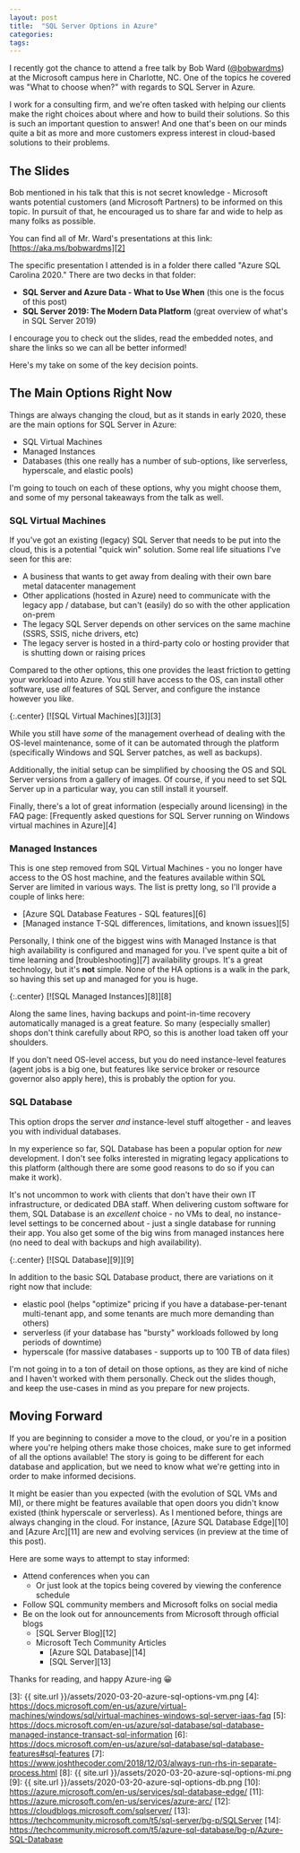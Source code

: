 ```yaml
---
layout: post
title:  "SQL Server Options in Azure"
categories: 
tags: 
---
```


<style type="text/css">
    p.center {
        text-align: center;
    }
</style>

I recently got the chance to attend a free talk by Bob Ward ([@bobwardms][1]) at the Microsoft campus here in Charlotte, NC.  One of the topics he covered was "What to choose when?" with regards to SQL Server in Azure.

I work for a consulting firm, and we're often tasked with helping our clients make the right choices about where and how to build their solutions.  So this is such an important question to answer!  And one that's been on our minds quite a bit as more and more customers express interest in cloud-based solutions to their problems.

## The Slides

Bob mentioned in his talk that this is not secret knowledge - Microsoft wants potential customers (and Microsoft Partners) to be informed on this topic.  In pursuit of that, he encouraged us to share far and wide to help as many folks as possible.

You can find all of Mr. Ward's presentations at this link: [https://aka.ms/bobwardms][2]

The specific presentation I attended is in a folder there called "Azure SQL Carolina 2020."  There are two decks in that folder:

- **SQL Server and Azure Data - What to Use When** (this one is the focus of this post)
- **SQL Server 2019: The Modern Data Platform** (great overview of what's in SQL Server 2019)

I encourage you to check out the slides, read the embedded notes, and share the links so we can all be better informed!

Here's my take on some of the key decision points.

## The Main Options Right Now

Things are always changing the cloud, but as it stands in early 2020, these are the main options for SQL Server in Azure:

- SQL Virtual Machines
- Managed Instances
- Databases (this one really has a number of sub-options, like serverless, hyperscale, and elastic pools)

I'm going to touch on each of these options, why you might choose them, and some of my personal takeaways from the talk as well.

### SQL Virtual Machines

If you've got an existing (legacy) SQL Server that needs to be put into the cloud, this is a potential "quick win" solution.  Some real life situations I've seen for this are:

- A business that wants to get away from dealing with their own bare metal datacenter management  
- Other applications (hosted in Azure) need to communicate with the legacy app / database, but can't (easily) do so with the other application on-prem
- The legacy SQL Server depends on other services on the same machine (SSRS, SSIS, niche drivers, etc)
- The legacy server is hosted in a third-party colo or hosting provider that is shutting down or raising prices

Compared to the other options, this one provides the least friction to getting your workload into Azure.  You still have access to the OS, can install other software, use *all* features of SQL Server, and configure the instance however you like.

{:.center}
[![SQL Virtual Machines][3]][3]

While you still have *some* of the management overhead of dealing with the OS-level maintenance, some of it can be automated through the platform (specifically Windows and SQL Server patches, as well as backups).

Additionally, the initial setup can be simplified by choosing the OS and SQL Server versions from a gallery of images.  Of course, if you need to set SQL Server up in a particular way, you can still install it yourself.

Finally, there's a lot of great information (especially around licensing) in the FAQ page: [Frequently asked questions for SQL Server running on Windows virtual machines in Azure][4]

### Managed Instances

This is one step removed from SQL Virtual Machines - you no longer have access to the OS host machine, and the features available within SQL Server are limited in various ways.  The list is pretty long, so I'll provide a couple of links here:

- [Azure SQL Database Features - SQL features][6]
- [Managed instance T-SQL differences, limitations, and known issues][5]

Personally, I think one of the biggest wins with Managed Instance is that high availability is configured and managed for you.  I've spent quite a bit of time learning and [troubleshooting][7] availability groups.  It's a great technology, but it's **not** simple.  None of the HA options is a walk in the park, so having this set up and managed for you is huge.

{:.center}
[![SQL Managed Instances][8]][8]

Along the same lines, having backups and point-in-time recovery automatically managed is a great feature.  So many (especially smaller) shops don't think carefully about RPO, so this is another load taken off your shoulders.

If you don't need OS-level access, but you do need instance-level features (agent jobs is a big one, but features like service broker or resource governor also apply here), this is probably the option for you.

### SQL Database

This option drops the server *and* instance-level stuff altogether - and leaves you with individual databases.

In my experience so far, SQL Database has been a popular option for *new* development.  I don't see folks interested in migrating legacy applications to this platform (although there are some good reasons to do so if you can make it work).

It's not uncommon to work with clients that don't have their own IT infrastructure, or dedicated DBA staff.  When delivering custom software for them, SQL Database is an *excellent* choice - no VMs to deal, no instance-level settings to be concerned about - just a single database for running their app.  You also get some of the big wins from managed instances here (no need to deal with backups and high availability).

{:.center}
[![SQL Database][9]][9]

In addition to the basic SQL Database product, there are variations on it right now that include:

- elastic pool (helps "optimize" pricing if you have a database-per-tenant multi-tenant app, and some tenants are much more demanding than others)
- serverless (if your database has "bursty" workloads followed by long periods of downtime)
- hyperscale (for massive databases - supports up to 100 TB of data files)

I'm not going in to a ton of detail on those options, as they are kind of niche and I haven't worked with them personally.  Check out the slides though, and keep the use-cases in mind as you prepare for new projects.

## Moving Forward

If you are beginning to consider a move to the cloud, or you're in a position where you're helping others make those choices, make sure to get informed of all the options available!  The story is going to be different for each database and application, but we need to know what we're getting into in order to make informed decisions.  

It might be easier than you expected (with the evolution of SQL VMs and MI), or there might be features available that open doors you didn't know existed (think hyperscale or serverless).  As I mentioned before, things are always changing in the cloud.  For instance, [Azure SQL Database Edge][10] and [Azure Arc][11] are new and evolving services (in preview at the time of this post).

Here are some ways to attempt to stay informed:

- Attend conferences when you can
  - Or just look at the topics being covered by viewing the conference schedule
- Follow SQL community members and Microsoft folks on social media
- Be on the look out for announcements from Microsoft through official blogs
  - [SQL Server Blog][12]
  - Microsoft Tech Community Articles
    - [Azure SQL Database][14]
    - [SQL Server][13]

Thanks for reading, and happy Azure-ing 😀

[1]: https://twitter.com/bobwardms
[2]: https://aka.ms/bobwardms
[3]: {{ site.url }}/assets/2020-03-20-azure-sql-options-vm.png
[4]: https://docs.microsoft.com/en-us/azure/virtual-machines/windows/sql/virtual-machines-windows-sql-server-iaas-faq
[5]: https://docs.microsoft.com/en-us/azure/sql-database/sql-database-managed-instance-transact-sql-information
[6]: https://docs.microsoft.com/en-us/azure/sql-database/sql-database-features#sql-features
[7]: https://www.joshthecoder.com/2018/12/03/always-run-rhs-in-separate-process.html
[8]: {{ site.url }}/assets/2020-03-20-azure-sql-options-mi.png
[9]: {{ site.url }}/assets/2020-03-20-azure-sql-options-db.png
[10]: https://azure.microsoft.com/en-us/services/sql-database-edge/
[11]: https://azure.microsoft.com/en-us/services/azure-arc/
[12]: https://cloudblogs.microsoft.com/sqlserver/
[13]: https://techcommunity.microsoft.com/t5/sql-server/bg-p/SQLServer
[14]: https://techcommunity.microsoft.com/t5/azure-sql-database/bg-p/Azure-SQL-Database